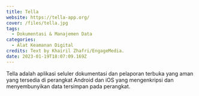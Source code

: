 ```yaml
---
title: Tella
website: https://tella-app.org/
cover: /files/tella.jpg
tags:
  - Dokumentasi & Manajemen Data
categories:
  - Alat Keamanan Digital
credits: Text by Khairil Zhafri/EngageMedia.
date: 2023-01-19T18:07:09.169Z
---
```

Tella adalah aplikasi seluler dokumentasi dan pelaporan terbuka yang aman yang tersedia di perangkat Android dan iOS yang mengenkripsi dan menyembunyikan data tersimpan pada perangkat.